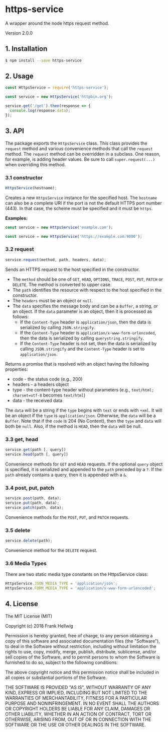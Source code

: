 # https-service

A wrapper around the node https request method.

Version 2.0.0

## 1. Installation

```bash
$ npm install --save https-service
```

## 2. Usage

```javascript
const HttpsService = require('https-service');

const service = new HttpsService('httpbin.org');

service.get('/get').then(response => {
  console.log(response.data);
});
```

## 3. API

The package exports the `HttpsService` class. This class provides the `request` method and various convenience methods that call the `request` method. The `request` method can be overridden in a subclass. One reason, for example, is adding header values. Be sure to call `super.request(...)` when overriding this method.

### 3.1 constructor

```javascript
HttpsService(hostname);
```

Creates a new `HttpsService` instance for the specified host. The `hostname` can also be a complete URI if the port is not the default HTTPS port number (443). In that case, the scheme must be specified and it must be `https`.

**Examples:**

```javascript
const service = new HttpsService('example.com');
```

```javascript
const service = new HttpsService('https://example.com:9000');
```

### 3.2 request

```javascript
service.request(method, path, headers, data);
```

Sends an HTTPS request to the host specified in the constructor.

* The `method` should be one of `GET`, `HEAD`, `OPTIONS`, `TRACE`, `POST`, `PUT`, `PATCH` or `DELETE`. The method is converted to upper case.
* The `path` identifies the resource with respect to the host specified in the constructor.
* The `headers` must be an object or `null`.
* The `data` specifies the message body and can be a `Buffer`, a string, or an object. If the `data` parameter is an object, then it is processed as follows:
  * If the `Content-Type` header is `application/json`, then the data is serialized by calling `JSON.stringify`.
  * If the `Content-Type` header is `application/x-www-form-urlencoded`, then the data is serialized by calling `querystring.stringify`.
  * If the `Content-Type` header is not set, then the data is serialized by calling `JSON.stringify` and the `Content-Type` header is set to `application/json`.

Returns a promise that is resolved with an object having the following properties:

* code - the status code (e.g., 200)
* headers - a headers object
* type - the content-type header without parameters (e.g., `text/html; charset=utf-8` becomes `text/html`)
* data - the received data

The `data` will be a string if the `type` begins with `text` or ends with `+xml`. It will be an object if the `type` is `application/json`. Otherwise, the `data` will be a `Buffer`. Note that if the `code` is 204 (No Content), then the `type` and `data` will both be `null`. Also, if the method is `HEAD`, then the `data` will be null.

### 3.3 get, head

```javascript
service.get(path [, query])
service.head(path [, query])
```

Convenience methods for `GET` and `HEAD` requests. If the optional `query` object is specified, it is serialized and appended to the `path` preceded by a `?`. If the `path` already contains a query, then it is appended with a `&`.

### 3.4 post, put, patch

```javascript
service.post(path, data);
service.put(path, data);
service.patch(path, data);
```

Convenience methods for the `POST`, `PUT`, and `PATCH` requests.

### 3.5 delete

```javascript
service.delete(path);
```

Convenience method for the `DELETE` request.

### 3.6 Media Types

There are two static media type constants on the HttpsService class:

```javascript
HttpsService.JSON_MEDIA_TYPE = 'application/json';
HttpsService.FORM_MEDIA_TYPE = 'application/x-www-form-urlencoded';
```

## 4. License

The MIT License (MIT)

Copyright (c) 2018 Frank Hellwig

Permission is hereby granted, free of charge, to any person obtaining a copy
of this software and associated documentation files (the "Software"), to deal
in the Software without restriction, including without limitation the rights
to use, copy, modify, merge, publish, distribute, sublicense, and/or sell
copies of the Software, and to permit persons to whom the Software is
furnished to do so, subject to the following conditions:

The above copyright notice and this permission notice shall be included in all
copies or substantial portions of the Software.

THE SOFTWARE IS PROVIDED "AS IS", WITHOUT WARRANTY OF ANY KIND, EXPRESS OR
IMPLIED, INCLUDING BUT NOT LIMITED TO THE WARRANTIES OF MERCHANTABILITY,
FITNESS FOR A PARTICULAR PURPOSE AND NONINFRINGEMENT. IN NO EVENT SHALL THE
AUTHORS OR COPYRIGHT HOLDERS BE LIABLE FOR ANY CLAIM, DAMAGES OR OTHER
LIABILITY, WHETHER IN AN ACTION OF CONTRACT, TORT OR OTHERWISE, ARISING FROM,
OUT OF OR IN CONNECTION WITH THE SOFTWARE OR THE USE OR OTHER DEALINGS IN THE
SOFTWARE.
